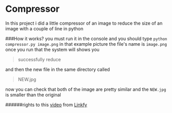 # Compressor

In this project i did a little compressor of an image to reduce the size of an image
with a couple of line in python

###How it works?
you must run it in the console and you should type
`python compressor.py image.png`
in that example picture the file's name is `image.png`
once you run that the system will shows you 
> successfully reduce

and then the new file in the same directory called
>NEW.jpg

now you can check that both of the image are pretty similar and the `NEW.jpg` is smaller than the original

######rights to this [video](https://www.youtube.com/shorts/CDvs8dZPFDI) from [Linkfy](https://www.youtube.com/c/Linkfydev)

<!--TODO: Explain how i developed the project-->